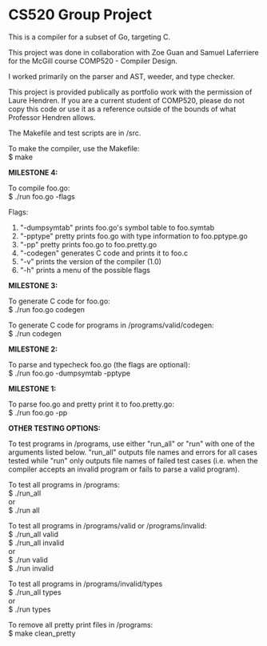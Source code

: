 # CS520 Group Project

This is a compiler for a subset of Go, targeting C.

This project was done in collaboration with Zoe Guan and Samuel Laferriere for the McGill course COMP520 - Compiler Design.

I worked primarily on the parser and AST, weeder, and type checker.

This project is provided publically as portfolio work with the permission of Laure Hendren. If you are a current student of COMP520, please do not copy this code or use it as a reference outside of the bounds of what Professor Hendren allows.
  
The Makefile and test scripts are in /src.  
  
To make the compiler, use the Makefile:  
$ make  
  
**MILESTONE 4:**  
  
To compile foo.go:  
$ ./run foo.go -flags  
  
Flags:  
1) "-dumpsymtab" prints foo.go's symbol table to foo.symtab  
2) "-pptype" pretty prints foo.go with type information to foo.pptype.go  
3) "-pp" pretty prints foo.go to foo.pretty.go  
4) "-codegen" generates C code and prints it to foo.c  
5) "-v" prints the version of the compiler (1.0)  
6) "-h" prints a menu of the possible flags  
  
**MILESTONE 3:**  
  
To generate C code for foo.go:  
$ ./run foo.go codegen  
  
To generate C code for programs in /programs/valid/codegen:  
$ ./run codegen  
  
**MILESTONE 2:**  
  
To parse and typecheck foo.go (the flags are optional):  
$ ./run foo.go -dumpsymtab -pptype  
  
**MILESTONE 1:**  
  
To parse foo.go and pretty print it to foo.pretty.go:  
$ ./run foo.go -pp  
  
**OTHER TESTING OPTIONS:**  
  
To test programs in /programs, use either "run_all" or "run" with one of the arguments listed below. "run_all" outputs file names and errors for all cases tested while "run" only outputs file names of failed test cases (i.e. when the compiler accepts an invalid program or fails to parse a valid program).  
  
To test all programs in /programs:  
$ ./run_all  
or  
$ ./run all  
  
To test all programs in /programs/valid or /programs/invalid:  
$ ./run_all valid  
$ ./run_all invalid  
or  
$ ./run valid  
$ ./run invalid  
  
To test all programs in /programs/invalid/types  
$ ./run_all types  
or  
$ ./run types  
  
To remove all pretty print files in /programs:  
$ make clean_pretty  
